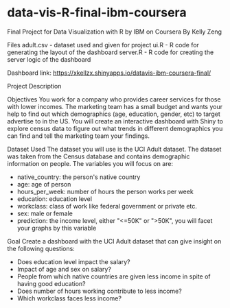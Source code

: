 # data-vis-R-final-ibm-coursera
Final Project for Data Visualization with R by IBM on Coursera
By Kelly Zeng

Files
adult.csv - dataset used and given for project 
ui.R - R code for generating the layout of the dashboard
server.R - R code for creating the server logic of the dashboard

Dashboard link: https://xkellzx.shinyapps.io/datavis-ibm-coursera-final/

Project Description

Objectives
You work for a company who provides career services for those with lower incomes. The marketing team has a small budget and wants your help to find out which demographics (age, education, gender, etc) to target advertise to in the US. You will create an interactive dashboard with Shiny to explore census data to figure out what trends in different demographics you can find and tell the marketing team your findings.

Dataset Used
The dataset you will use is the UCI Adult dataset. The dataset was taken from the Census database and contains demographic information on people. The variables you will focus on are:
- native_country: the person's native country
- age: age of person
- hours_per_week: number of hours the person works per week
- education: education level
- workclass: class of work like federal government or private etc.
- sex: male or female
- prediction: the income level, either "<=50K" or ">50K", you will facet your graphs by this variable

Goal
Create a dashboard with the UCI Adult dataset that can give insight on the following questions:
- Does education level impact the salary?
- Impact of age and sex on salary?
- People from which native countries are given less income in spite of having good education?
- Does number of hours working contribute to less income?
- Which workclass faces less income?
